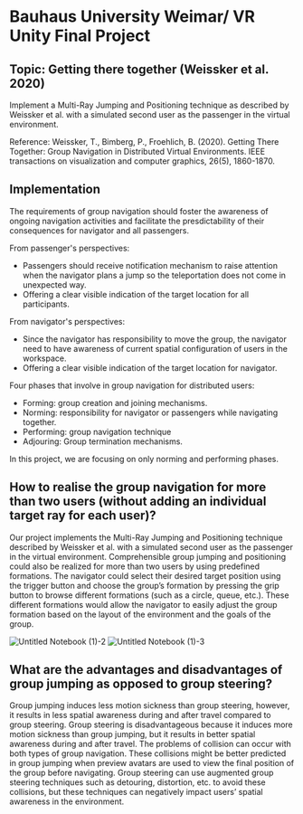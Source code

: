 # Bauhaus University Weimar/ VR Unity Final Project
## Topic: Getting there together (Weissker et al. 2020)

Implement a Multi-Ray Jumping and Positioning technique as described by Weissker
et al. with a simulated second user as the passenger in the virtual environment.
 
Reference: Weissker, T., Bimberg, P., Froehlich, B. (2020). Getting There Together: Group
Navigation in Distributed Virtual Environments. IEEE transactions on visualization and computer
graphics, 26(5), 1860-1870.

## Implementation
The requirements of group navigation should foster the awareness of ongoing navigation activities and facilitate the presdictability of their consequences for navigator and all passengers.

From passenger's perspectives: 
* Passengers should receive notification mechanism to raise attention when the navigator plans a jump so the teleportation does not come in unexpected way.
* Offering a clear visible indication of the target location for all participants.

From navigator's perspectives:
* Since the navigator has responsibility to move the group, the navigator need to have awareness of current spatial configuration of users in the workspace.
* Offering a clear visible indication of the target location for navigator.

Four phases that involve in group navigation for distributed users:
 * Forming: group creation and joining mechanisms. 
 * Norming: responsibility for navigator or passengers while navigating together.
 * Performing: group navigation technique
 * Adjouring: Group termination mechanisms.

In this project, we are focusing on only norming and performing phases.

## How to realise the group navigation for more than two users (without adding an individual target ray for each user)? 

Our project implements the Multi-Ray Jumping and Positioning technique described by Weissker et al. with a simulated second user as the passenger in the virtual environment. Comprehensible group jumping and positioning could also be realized for more than two users by using predefined formations. The navigator could select their desired target position using the trigger button and choose the group’s formation by pressing the grip button to browse different formations (such as a circle, queue, etc.). These different formations would allow the navigator to easily adjust the group formation based on the layout of the environment and the goals of the group.

![Untitled Notebook (1)-2](https://user-images.githubusercontent.com/39960241/115073133-3a2c6c80-9ef8-11eb-8098-60a80d4b24a0.jpg)
![Untitled Notebook (1)-3](https://user-images.githubusercontent.com/39960241/115073041-34cf2200-9ef8-11eb-85b3-a430f0533d0d.jpg)


## What are the advantages and disadvantages of group jumping as opposed to group steering?

Group jumping induces less motion sickness than group steering, however, it results in less spatial awareness during and after travel compared to group steering. Group steering is disadvantageous because it induces more motion sickness than group jumping, but it results in better spatial awareness during and after travel. The problems of collision can occur with both types of group navigation. These collisions might be better predicted in group jumping when preview avatars are used to view the final position of the group before navigating. Group steering can use augmented group steering techniques such as detouring, distortion, etc. to avoid these collisions, but these techniques can negatively impact users’ spatial awareness in the environment.



